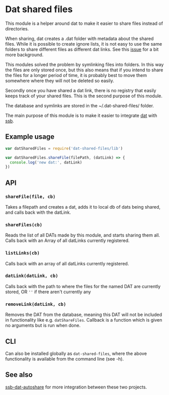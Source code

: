 # Dat shared files

This module is a helper around dat to make it easier to share files
instead of directories.

When sharing, dat creates a .dat folder with metadata about the shared
files. While it is possible to create ignore lists, it is not easy to
use the same folders to share different files as different dat
links. See this
[issue](https://github.com/datproject/dat-node/issues/222) for a bit
more background.

This modules solved the problem by symlinking files into folders. In
this way the files are only stored once, but this also means that if
you intend to share the files for a longer period of time, it is
probably best to move them somewhere where they will not be deleted so
easily.

Secondly once you have shared a dat link, there is no registry that
easily keeps track of your shared files. This is the second purpose of
this module.

The database and symlinks are stored in the ~/.dat-shared-files/
folder.

The main purpose of this module is to make it easier to integrate
[dat](https://datproject.org/) with
[ssb](https://www.scuttlebutt.nz/).

## Example usage

```js
var datSharedFiles = require('dat-shared-files/lib')

var datSharedFiles.shareFile(filePath, (datLink) => {
  console.log('new dat:', datLink)
})
```

## API

### `shareFile(file, cb)`

Takes a filepath and creates a dat, adds it to local db of dats being
shared, and calls back with the datLink.

### `shareFiles(cb)`

Reads the list of all DATs made by this module, and starts sharing
them all.  Calls back with an Array of all datLinks currently
registered.

### `listLinks(cb)`

Calls back with an array of all datLinks currently registered.

### `datLink(datLink, cb)`

Calls back with the path to where the files for the named DAT are
currently stored, OR `''` if there aren't currently any

### `removeLink(datLink, cb)`

Removes the DAT from the database, meaning this DAT will not be
included in functionality like e.g. `datShareFiles`.  Callback is a
function which is given no arguments but is run when done.

## CLI

Can also be installed globally as `dat-shared-files`, where the above
functionality is available from the command line (see -h).

## See also

[ssb-dat-autoshare](https://github.com/arj03/ssb-dat-autoshare) for
more integration between these two projects.
